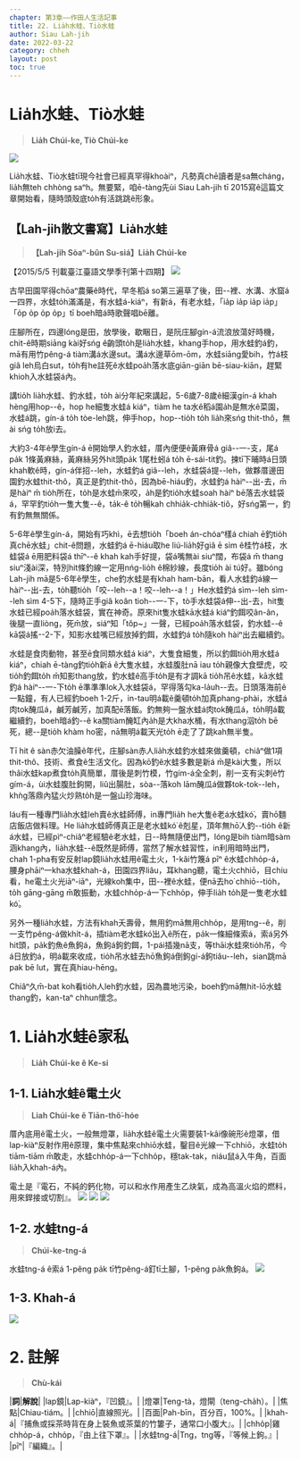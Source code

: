 ```yaml
---
chapter: 第3章——作田人生活記事
title: 22. Lia̍h水蛙、Tiò水蛙
author: Siau Lah-jih
date: 2022-03-22
category: chheh
layout: post
toc: true
---
```


# Lia̍h水蛙、Tiò水蛙
> **Lia̍h Chúi-ke, Tiò Chúi-ke**

![](../too5/17/17-2-1掠水蛙.jpg)

Lia̍h水蛙、Tiò水蛙tī現今社會已經真罕得khoàiⁿ，凡勢真chē讀者是sa無cháng，lia̍h無teh chhòng saⁿh。無要緊，咱ē-tàng先ùi Siau Lah-jih tī 2015寫ê這篇文章開始看，隨時頭殼底to̍h有活跳跳ê形象。

## 【Lah-jih散文書寫】Lia̍h水蛙
> **【Lah-jih Sòaⁿ-bûn Su-siá】Lia̍h Chúi-ke**

【2015/5/5 刊載臺江臺語文學季刊第十四期】
![](../too5/17/17-2-7掠水蛙.jpg)

 古早田園罕得chōaⁿ農藥ê時代，早冬稻á so第三遍草了後，田--裡、水溝、水窟á一四界，水蛙to̍h滿滿是，有水蛙á-kiáⁿ，有新á，有老水蛙，「ia̍p ia̍p ia̍p ia̍p」「o̍p o̍p o̍p o̍p」tī boeh暗á時歌聲唱bē離。

 庄腳所在，四邊lóng是田，放學後，歇睏日，是阮庄腳gín-á流浪放蕩好時機，chit-ê時期siāng kài好sńg ê齣頭to̍h是lia̍h水蛙，khang手hop，用水蛙釣á釣，mā有用竹pêng-á tiàm溝á水邊sut。溝á水邊草ōm-ōm，水蛙siāng愛bih，竹á枝giâ leh烏白sut，to̍h有he註死ê水蛙poa̍h落水底giān-giān bē-siau-kiān，趕緊khioh入水蛙袋á內。

講tio̍h lia̍h水蛙、釣水蛙，to̍h ài分年紀來講起，5-6歲7-8歲ê細漢gín-á khah hèng用hop--ê，hop he細隻水蛙á kiáⁿ，tiàm he ta水ê稻á園a̍h是無水ê菜園，水蛙á跳，gín-á to̍h tòe-leh跳，伸手hop，hop--tio̍h to̍h lia̍h來sńg thit-thô，無ài sńg to̍h放i去。

大約3-4年ê學生gín-á ē開始學人釣水蛙，厝內便便ê黃麻骨á giâ--一-支，尾á pa̍k 1條黃麻絲，黃麻絲另外hit頭pa̍k 1尾杜蚓á to̍h ē-sái-tit釣。揀tī下晡時á日頭khah軟ê時，gín-á伴招--leh，水蛙釣á giâ--leh，水蛙袋á提--leh，做夥厝邊田園釣水蛙thit-thô，真正是釣thit-thô，因為bē-hiáu釣，水蛙釣á hàiⁿ--出-去，m̄是hàiⁿ m̄ tio̍h所在，to̍h是水蛙m̄來咬，a̍h是釣tio̍h水蛙soah hàiⁿ bē落去水蛙袋á，罕罕釣tio̍h一隻大隻--ê，ta̍k-ê to̍h暢kah chhia̍k-chhia̍k-tiô，好sńg第一，釣有釣無無關係。

5-6年ê學生gín-á，開始有巧khì，ē去想tio̍h「boeh án-chóaⁿ樣á chiah ē釣tio̍h真chē水蛙」chit-ê問題，水蛙釣á ē-hiáu取he liú-lia̍h好giâ ē sìm ê桂竹á枝，水蛙袋á ē用肥料袋á thīⁿ--ê khah kah手好提，袋á嘴無ài siuⁿ闊，布袋á m̄ thang siuⁿ淺ài深，特別hit條釣線一定用nńg-lio̍h ê棉紗線，長度tio̍h ài tú好。雖bóng Lah-jih mā是5-6年ê學生，che釣水蛙是有khah ham-bān，看人水蛙釣á線一hàiⁿ--出-去，to̍h聽tio̍h「咬--leh--a！咬--leh--a！」He水蛙釣á sìm--leh sìm--leh sìm 4-5下，隨時正手giâ koân tioh--一-下，tò手水蛙袋á伸--出-去，hit隻水蛙已經poa̍h落水蛙袋，實在神奇。原來hit隻水蛙kā水蛙á kiáⁿ釣餌咬ân-ân，後腿一直liòng，死m̄放，siáⁿ知「tŏp~」一聲，已經poa̍h落水蛙袋，釣水蛙--ê kā袋á搖--2-下，知影水蛙嘴已經放掉釣餌，水蛙釣á to̍h隨koh hàiⁿ出去繼續釣。

水蛙是食肉動物，甚至ē食同類水蛙á kiáⁿ，大隻食細隻，所以釣餌tio̍h用水蛙á kiáⁿ，chiah ē-tàng釣tio̍h新á ê大隻水蛙，水蛙腹肚nā iau to̍h親像大食壁虎，咬tio̍h釣餌to̍h m̄知影thang放，釣水蛙ê高手to̍h是有才調kā tio̍h吊ê水蛙，kā水蛙釣á hàiⁿ--一-下to̍h ē準準準lok入水蛙袋á，罕得落勾ka-la̍uh--去。日頭落海前ê一點鐘，有人已經釣boeh 1-2斤，in-tau明á載ê羹頓to̍h加真phang-phài，水蛙á肉tok醃瓜á，鹹芳鹹芳，加真配ē落飯。釣無夠一盤水蛙á肉tok醃瓜á，to̍h明á載繼續釣，boeh暗á釣--ê ka關tiàm醃缸內a̍h是大kha水桶，有水thang泅to̍h bē死，總--是tio̍h khàm ho͘密，nā無明á載天光to̍h ē走了了跳kah無半隻。

Tī hit ê sàn赤欠油臊ê年代，庄腳sàn赤人lia̍h水蛙釣水蛙來做羹頓，chiâⁿ做1項thit-thô、技術、煮食ê生活文化。因為kō͘釣ê水蛙多數是新á m̄是kài大隻，所以thâi水蛙kap煮食to̍h真簡單，厝後是刺竹模，竹gím-á全全刺，削一支有尖刺ê竹gím-á，ùi水蛙腹肚鉤開，liû出腸肚，sòa--落koh lām醃瓜á做夥tok-tok--leh，khǹg落鼎內猛火炒熟to̍h是一盤山珍海味。

Iáu有一種專門lia̍h水蛙leh賣ê水蛙師傅，in專門lia̍h he大隻ê老á水蛙kó͘，賣hō͘麵店飯店做料理。He lia̍h水蛙師傅真正是老水蛙kó͘ ê剋星，頂年無hō͘人釣--tio̍h ê新á水蛙，已經pìⁿ-chiâⁿ老經驗ê老水蛙，日--時無隨便出門，lóng是bih tiàm暗sàm涵khang內，lia̍h水蛙--ê既然是師傅，當然了解水蛙習性，in利用暗時出門，chah 1-pha有安反射lap鏡lia̍h水蛙用ê電土火，1-kâi竹篾á pīⁿ ê水蛙chho̍p-á，腰身phāiⁿ一kha水蛙khah-á，田園四界liâu，耳khang聽，電土火chhiō，目chiu看，he電土火光iāⁿ-iāⁿ，光線koh集中，田--裡ê水蛙，便nā去ho͘ chhiō--tio̍h，to̍h gāng-gāng m̄敢振動，水蛙chho̍p-á一下chho̍p，伸手lia̍h to̍h是一隻老水蛙kó͘。

另外一種lia̍h水蛙，方法有khah夭壽骨，無用釣mā無用chho̍p，是用tng--ê，削一支竹pêng-á做khi̍t-á，插tiàm老水蛙kó͘出入ê所在，pa̍k一條細條索á，索á另外hit頭，pa̍k釣魚ê魚鉤á，魚鉤á鉤釣餌，1-pái插幾nā支，等thāi水蛙來tio̍h吊，今á日放釣á，明á載來收成，tio̍h吊水蛙去hō͘魚鉤á倒鉤gí-á鉤tiâu--leh，sian跳mā pak bē lut，實在真hiau-hēng。

Chiâⁿ久m̄-bat koh看tio̍h人leh釣水蛙，因為農地污染，boeh釣mā無hit-lō水蛙thang釣，kan-taⁿ chhun懷念。

# 1. Lia̍h水蛙ê家私
> **Lia̍h Chúi-ke ê Ke-si**

## 1-1. Lia̍h水蛙ê電土火
> **Liah Chúi-ke ê Tiān-thô͘-hóe**

厝內底用ê電土火，一般無燈罩，lia̍h水蛙ê電土火需要裝1-kâi像碗形ê燈罩，借lap-kiàⁿ反射作用ê原理，集中焦點來chhiō水蛙，鑿目ê光線一下chhiō，水蛙to̍h tiām-tiām m̄敢走，水蛙chho̍p-á一下chho̍p，穩tak-tak，niáu鼠á入牛角，百面lia̍h入khah-á內。

電土是『電石，不純的鈣化物，可以和水作用產生乙炔氣，成為高溫火焰的燃料，用來銲接或切割』。
![](../too5/17/17-2-2掠水蛙電塗火.jpg)
![](../too5/17/17-2-3電塗火.jpg)
![](../too5/17/17-2-4電塗火.jpg)

## 1-2. 水蛙tng-á
> **Chúi-ke-tng-á**

水蛙tng-á ê索á 1-pêng pa̍k tī竹pêng-á釘tī土腳，1-pêng pa̍k魚鉤á。
![](../too5/17/17-2-6掠水蛙.jpg)  

## 1-3. Khah-á

![](../too5/17/17-2-5籗仔.jpg)

# 2. 註解
> **Chù-kái**

|**詞**|**解說**|
|lap鏡|Lap-kiàⁿ，『凹鏡』。|
|燈罩|Teng-tà，燈閘（teng-cha̍h）。|
|焦點|Chiau-tiám。|
|chhiō|直線照光。|
|百面|Pah-bīn，百分百，100%。|
|khah-á|『捕魚或採茶時背在身上裝魚或茶葉的竹簍子，通常口小腹大』。|
|chho̍p|雞chho̍p-á，chho̍p，『由上往下罩』。|
|水蛙tng-á|Tng，tng等，『等候上鉤。』|
|pīⁿ|『編織』。|
